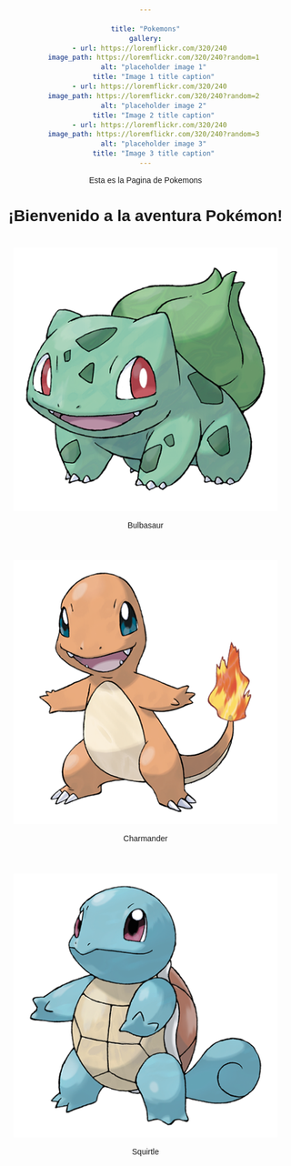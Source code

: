 ```yaml
---

title: "Pokemons"
gallery:
  - url: https://loremflickr.com/320/240
    image_path: https://loremflickr.com/320/240?random=1
    alt: "placeholder image 1"
    title: "Image 1 title caption"
  - url: https://loremflickr.com/320/240
    image_path: https://loremflickr.com/320/240?random=2
    alt: "placeholder image 2"
    title: "Image 2 title caption"
  - url: https://loremflickr.com/320/240
    image_path: https://loremflickr.com/320/240?random=3
    alt: "placeholder image 3"
    title: "Image 3 title caption"
---
```

Esta es la Pagina de Pokemons

<html lang="en">
<head>
    <meta charset="UTF-8">
    <meta name="viewport" content="width=device-width, initial-scale=1.0">
    <title>Pokémon y su mensaje</title>
    <style>
        body {
            font-family: Arial, sans-serif;
            text-align: center;
        }
        .pokemon {
            display: inline-block;
            margin: 20px;
        }
    </style>
</head>
<body>
    <h1>¡Bienvenido a la aventura Pokémon!</h1>
    <div class="pokemon">
        <img src="https://raw.githubusercontent.com/PokeAPI/sprites/master/sprites/pokemon/other/official-artwork/1.png" alt="Bulbasaur">
        <p>Bulbasaur</p>
    </div>
    <div class="pokemon">
        <img src="https://raw.githubusercontent.com/PokeAPI/sprites/master/sprites/pokemon/other/official-artwork/4.png" alt="Charmander">
        <p>Charmander</p>
    </div>
    <div class="pokemon">
        <img src="https://raw.githubusercontent.com/PokeAPI/sprites/master/sprites/pokemon/other/official-artwork/7.png" alt="Squirtle">
        <p>Squirtle</p>
    </div>
</body>
</html>


